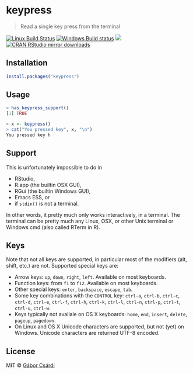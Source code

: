 
# keypress

> Read a single key press from the terminal

[![Linux Build Status](https://travis-ci.org/gaborcsardi/keypress.svg?branch=master)](https://travis-ci.org/gaborcsardi/keypress)
[![Windows Build status](https://ci.appveyor.com/api/projects/status/github/gaborcsardi/keypress?svg=true)](https://ci.appveyor.com/project/gaborcsardi/keypress)
[![](http://www.r-pkg.org/badges/version/keypress)](http://www.r-pkg.org/pkg/keypress)
[![CRAN RStudio mirror downloads](http://cranlogs.r-pkg.org/badges/keypress)](http://www.r-pkg.org/pkg/keypress)

## Installation

```r
install.packages("keypress")
```

## Usage

```r
> has_keypress_support()
[1] TRUE
```

```r
> x <- keypress()
> cat("You pressed key", x, "\n")
You pressed key h
```

## Support

This is unfortunately impossible to do in
- RStudio,
- R.app (the builtin OSX GUI),
- RGui (the builtin Windows GUI),
- Emacs ESS, or
- if `stdin()` is not a terminal.

In other words, it pretty much only works interactively, in a terminal.
The terminal can be pretty much any Linux, OSX, or other Unix terminal or
Windows cmd (also called RTerm in R).

## Keys

Note that not all keys are supported, in particular most of the modifiers
(alt, shift, etc.) are not. Supported special keys are:
- Arrow keys: `up`, `down`, `right`, `left`. Available on most keyboards.
- Function keys: from `f1` to `f12`. Available on most keyboards.
- Other special keys: `enter`, `backspace`, `escape`, `tab`.
- Some key combinations with the `CONTROL` key: `ctrl-a`, `ctrl-b`,
  `ctrl-c`, `ctrl-d`, `ctrl-e`, `ctrl-f`, `ctrl-h`, `ctrl-k`, `ctrl-l`,
  `ctrl-n`, `ctrl-p`, `ctrl-t`, `ctrl-u`, `ctrl-w`.
- Keys typically not availale on OS X keyboards: `home`, `end`, `insert`,
  `delete`, `pageup`, `pagedown`.
- On Linux and OS X Unicode characters are supported, but not (yet) on
  Windows. Unicode characters are returned UTF-8 encoded.

## License

MIT © [Gábor Csárdi](https://github.com/gaborcsardi)
